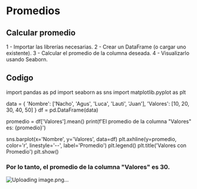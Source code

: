 # Promedios
## Calcular promedio

1 - Importar las librerías necesarias.
2 - Crear un DataFrame (o cargar uno existente).
3 - Calcular el promedio de la columna deseada.
4 - Visualizarlo usando Seaborn.
## Codigo
 
import pandas as pd
import seaborn as sns
import matplotlib.pyplot as plt


data = {
    'Nombre': ['Nacho', 'Agus', 'Luca', 'Lauti', 'Juan'],
    'Valores': [10, 20, 30, 40, 50]
}
df = pd.DataFrame(data)


promedio = df['Valores'].mean()
print(f'El promedio de la columna "Valores" es: {promedio}')


sns.barplot(x='Nombre', y='Valores', data=df)
plt.axhline(y=promedio, color='r', linestyle='--', label='Promedio')
plt.legend()
plt.title('Valores con Promedio')
plt.show()

### Por lo tanto, el promedio de la columna "Valores" es 30.
![Uploading image.png…]()
